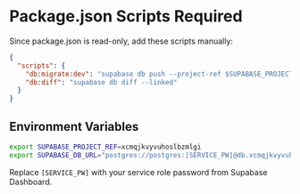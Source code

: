 # Package.json Scripts Required

Since package.json is read-only, add these scripts manually:

```json
{
  "scripts": {
    "db:migrate:dev": "supabase db push --project-ref $SUPABASE_PROJECT_REF --db-url $SUPABASE_DB_URL",
    "db:diff": "supabase db diff --linked"
  }
}
```

## Environment Variables
```bash
export SUPABASE_PROJECT_REF=xcmqjkvyvuhoslbzmlgi  
export SUPABASE_DB_URL="postgres://postgres:[SERVICE_PW]@db.xcmqjkvyvuhoslbzmlgi.supabase.co:5432/postgres"
```

Replace `[SERVICE_PW]` with your service role password from Supabase Dashboard.